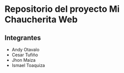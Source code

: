 # Repositorio del proyecto Mi Chaucherita Web

## Integrantes

- Andy Otavalo
- Cesar Tufiño
- Jhon Maiza
- Ismael Toaquiza
